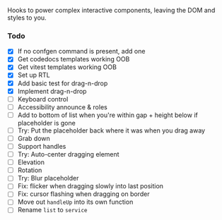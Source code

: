 Hooks to power complex interactive components, leaving the DOM and styles to you.

### Todo

- [x] If no confgen command is present, add one
- [x] Get codedocs templates working OOB
- [x] Get vitest templates working OOB
- [x] Set up RTL
- [x] Add basic test for drag-n-drop
- [x] Implement drag-n-drop
- [ ] Keyboard control
- [ ] Accessibility announce & roles
- [ ] Add to bottom of list when you're within gap + height below if placeholder is gone
- [ ] Try: Put the placeholder back where it was when you drag away
- [ ] Grab down
- [ ] Support handles
- [ ] Try: Auto-center dragging element
- [ ] Elevation
- [ ] Rotation
- [ ] Try: Blur placeholder
- [ ] Fix: flicker when dragging slowly into last position
- [ ] Fix: cursor flashing when dragging on border
- [ ] Move out `handleUp` into its own function
- [ ] Rename `list` to `service`
